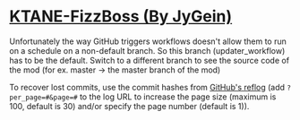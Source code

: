 # [KTANE-FizzBoss (By JyGein)](https://github.com/JyGein/KTANE-FizzBoss)

Unfortunately the way GitHub triggers workflows doesn't allow them to run on a schedule on a non-default branch. So this branch (updater_workflow) has to be the default. Switch to a different branch to see the source code of the mod (for ex. master -> the master branch of the mod)

To recover lost commits, use the commit hashes from [GitHub's reflog](https://api.github.com/repos/KtaneModules/KTANE-FizzBoss-JyGein/events) (add `?per_page=#&page=#` to the log URL to increase the page size (maximum is 100, default is 30) and/or specify the page number (default is 1)).
